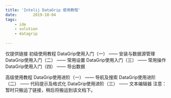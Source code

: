 ```yaml
---
title: 'Intelij DataGrip 使用教程'  
date:       2019-10-04
tags:
	- ide
	- solution
	- datagrip
	
---
```

  

<script>
window.location.href='https://blog.csdn.net/u013870094/article/details/79460787';
</script>

仅提供链接
初级使用教程
DataGrip使用入门（一） —— 安装与数据源管理
DataGrip使用入门（二） —— 常用设置
DataGrip使用入门（三） —— 常用操作
DataGrip使用入门（四） —— 导出数据

高级使用教程
DataGrip使用进阶（一） —— 导航及搜索
DataGrip使用进阶（二） —— 代码提示及格式化
DataGrip使用进阶（三） —— 文本编辑器
注意：暂时只搬运了链接，稍后将搬运到该文档下。